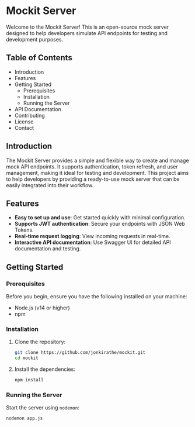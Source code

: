 # Mockit Server

Welcome to the Mockit Server! This is an open-source mock server designed to help developers simulate API endpoints for testing and development purposes.

## Table of Contents

- Introduction
- Features
- Getting Started
    - Prerequisites
    - Installation
    - Running the Server
- API Documentation
- Contributing
- License
- Contact

## Introduction

The Mockit Server provides a simple and flexible way to create and manage mock API endpoints. It supports authentication, token refresh, and user management, making it ideal for testing and development. This project aims to help developers by providing a ready-to-use mock server that can be easily integrated into their workflow.

## Features

- **Easy to set up and use**: Get started quickly with minimal configuration.
- **Supports JWT authentication**: Secure your endpoints with JSON Web Tokens.
- **Real-time request logging**: View incoming requests in real-time.
- **Interactive API documentation**: Use Swagger UI for detailed API documentation and testing.

## Getting Started

### Prerequisites

Before you begin, ensure you have the following installed on your machine:

- Node.js (v14 or higher)
- npm

### Installation

1. Clone the repository:
    ```bash
    git clone https://github.com/jonkirathe/mockit.git
    cd mockit
    ```

2. Install the dependencies:
    ```bash
    npm install
    ```

### Running the Server

Start the server using `nodemon`:
```bash
nodemon app.js
